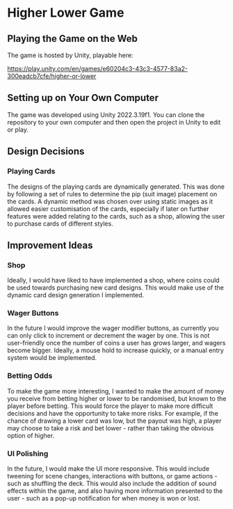 # Higher Lower Game
## Playing the Game on the Web
The game is hosted by Unity, playable here:

https://play.unity.com/en/games/e60204c3-43c3-4577-83a2-300eadcb7cfe/higher-or-lower

## Setting up on Your Own Computer
The game was developed using Unity 2022.3.19f1. You can clone the repository to your own computer and then open the project in Unity to edit or play.

## Design Decisions
### Playing Cards
The designs of the playing cards are dynamically generated. This was done by following a set of rules to determine the pip (suit image) placement on the cards. A dynamic method was chosen over using static images as it allowed easier customisation of the cards, especially if later on further features were added relating to the cards, such as a shop, allowing the user to purchase cards of different styles.


## Improvement Ideas
### Shop
Ideally, I would have liked to have implemented a shop, where coins could be used towards purchasing new card designs. This would make use of the dynamic card design generation I implemented.

### Wager Buttons
In the future I would improve the wager modifier buttons, as currently you can only click to increment or decrement the wager by one. This is not user-friendly once the number of coins a user has grows larger, and wagers become bigger. Ideally, a mouse hold to increase quickly, or a manual entry system would be implemented.

### Betting Odds
To make the game more interesting, I wanted to make the amount of money you receive from betting higher or lower to be randomised, but known to the player before betting. This would force the player to make more difficult decisions and have the opportunity to take more risks. For example, if the chance of drawing a lower card was low, but the payout was high, a player may choose to take a risk and bet lower - rather than taking the obvious option of higher.

### UI Polishing
In the future, I would make the UI more responsive. This would include tweening for scene changes, interactions with buttons, or game actions - such as shuffling the deck. This would also include the addition of sound effects within the game, and also having more information presented to the user - such as a pop-up notification for when money is won or lost.

